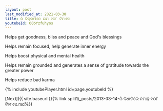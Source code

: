 ```yaml
---
layout: post
last_modified_at: 2021-03-30
title: ଓଁ ବିକ୍ରମୀନେ ନାମ ୧୦୮ ଟିମଏସ
youtubeId: O0bYzfuhyos
---
```

 
 
Helps get goodness, bliss and peace and God's blessings
 
Helps remain focused, help generate inner energy 
 
Helps boost physical and mental health 
 
Helps remain grounded and generates a sense of gratitude towards the greater power 
 
Helps reduce bad karma
 
 
 
 


{% include youtubePlayer.html id=page.youtubeId %}
 
[Next]({{ site.baseurl }}{% link  split1/_posts/2013-03-14-ଓଁ ବିଧାଟିରେ ନମାହ ୧୦୮ ଟିମଏସ.md%})
 

